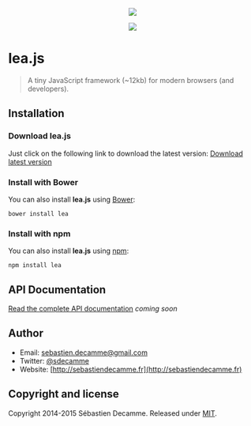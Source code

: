 <p align="center">
	<img src="http://juggernaut.fr/tmp/lea.svg">
</p>

<p align="center">
	<a href="https://travis-ci.org/Shakup/lea.js" target="_blank"><img src="https://travis-ci.org/Shakup/lea.js.svg?branch=master"></a>
</p>


# lea.js
> A tiny JavaScript framework (~12kb) for modern browsers (and developers).


## Installation

### Download lea.js

Just click on the following link to download the latest version:
<a href="https://raw.githubusercontent.com/Shakup/lea.js/master/dist/lea.js" title="Download latest version" download>Download latest version</a>

### Install with Bower

You can also install **lea.js** using [Bower](http://bower.io):

```
bower install lea
```


### Install with npm

You can also install **lea.js** using [npm](https://www.npmjs.com/):

```
npm install lea
```


## API Documentation

[Read the complete API documentation](http://doc.leajs.net) _coming soon_

## Author

* Email: [sebastien.decamme@gmail.com](mailto:sebastien.decamme@gmail.com)
* Twitter: [@sdecamme](https://twitter.com/sdecamme)
* Website: [http://sebastiendecamme.fr](http://sebastiendecamme.fr)


## Copyright and license

Copyright 2014-2015 Sébastien Decamme. Released under [MIT](http://opensource.org/licenses/MIT).